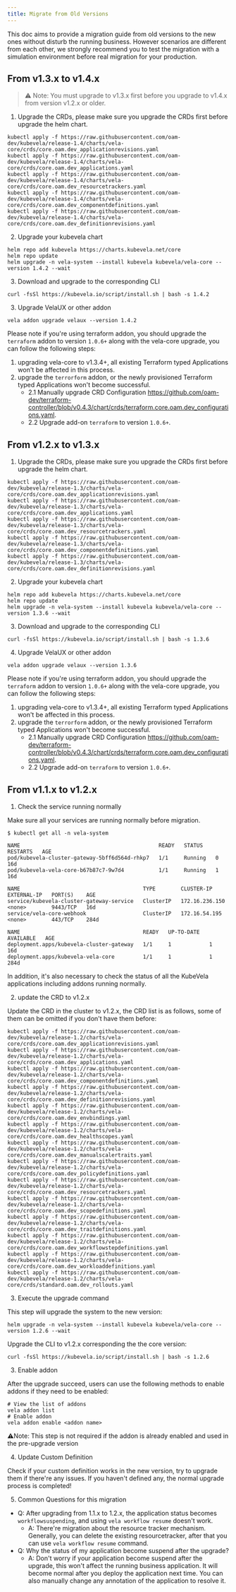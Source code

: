 ```yaml
---
title: Migrate from Old Versions
---
```


This doc aims to provide a migration guide from old versions to the new ones without disturb the running business. However scenarios are different from each other, we strongly recommend you to test the migration with a simulation environment before real migration for your production.

## From v1.3.x to v1.4.x

> ⚠️ Note: You must upgrade to v1.3.x first before you upgrade to v1.4.x from version v1.2.x or older.

1. Upgrade the CRDs, please make sure you upgrade the CRDs first before upgrade the helm chart.

```
kubectl apply -f https://raw.githubusercontent.com/oam-dev/kubevela/release-1.4/charts/vela-core/crds/core.oam.dev_applicationrevisions.yaml
kubectl apply -f https://raw.githubusercontent.com/oam-dev/kubevela/release-1.4/charts/vela-core/crds/core.oam.dev_applications.yaml
kubectl apply -f https://raw.githubusercontent.com/oam-dev/kubevela/release-1.4/charts/vela-core/crds/core.oam.dev_resourcetrackers.yaml
kubectl apply -f https://raw.githubusercontent.com/oam-dev/kubevela/release-1.4/charts/vela-core/crds/core.oam.dev_componentdefinitions.yaml
kubectl apply -f https://raw.githubusercontent.com/oam-dev/kubevela/release-1.4/charts/vela-core/crds/core.oam.dev_definitionrevisions.yaml
```

2. Upgrade your kubevela chart

```
helm repo add kubevela https://charts.kubevela.net/core
helm repo update
helm upgrade -n vela-system --install kubevela kubevela/vela-core --version 1.4.2 --wait
```

3. Download and upgrade to the corresponding CLI
```
curl -fsSl https://kubevela.io/script/install.sh | bash -s 1.4.2
```

3. Upgrade VelaUX or other addon

```
vela addon upgrade velaux --version 1.4.2
```

Please note if you're using terraform addon, you should upgrade the `terraform` addon to version `1.0.6+` along with the vela-core upgrade, you can follow the following steps:

1. upgrading vela-core to v1.3.4+, all existing Terraform typed Applications won't be affected in this process.
2. upgrade the `terrorform` addon, or the newly provisioned Terraform typed Applications won't become successful. 
   - 2.1 Manually upgrade CRD Configuration https://github.com/oam-dev/terraform-controller/blob/v0.4.3/chart/crds/terraform.core.oam.dev_configurations.yaml.
   - 2.2 Upgrade add-on `terraform` to version `1.0.6+`.


## From v1.2.x to v1.3.x

1. Upgrade the CRDs, please make sure you upgrade the CRDs first before upgrade the helm chart.

```
kubectl apply -f https://raw.githubusercontent.com/oam-dev/kubevela/release-1.3/charts/vela-core/crds/core.oam.dev_applicationrevisions.yaml
kubectl apply -f https://raw.githubusercontent.com/oam-dev/kubevela/release-1.3/charts/vela-core/crds/core.oam.dev_applications.yaml
kubectl apply -f https://raw.githubusercontent.com/oam-dev/kubevela/release-1.3/charts/vela-core/crds/core.oam.dev_resourcetrackers.yaml
kubectl apply -f https://raw.githubusercontent.com/oam-dev/kubevela/release-1.3/charts/vela-core/crds/core.oam.dev_componentdefinitions.yaml
kubectl apply -f https://raw.githubusercontent.com/oam-dev/kubevela/release-1.3/charts/vela-core/crds/core.oam.dev_definitionrevisions.yaml
```

2. Upgrade your kubevela chart

```
helm repo add kubevela https://charts.kubevela.net/core
helm repo update
helm upgrade -n vela-system --install kubevela kubevela/vela-core --version 1.3.6 --wait
```

3. Download and upgrade to the corresponding CLI
```
curl -fsSl https://kubevela.io/script/install.sh | bash -s 1.3.6
```

4. Upgrade VelaUX or other addon

```
vela addon upgrade velaux --version 1.3.6
```

Please note if you're using terraform addon, you should upgrade the `terraform` addon to version `1.0.6+` along with the vela-core upgrade, you can follow the following steps:

1. upgrading vela-core to v1.3.4+, all existing Terraform typed Applications won't be affected in this process.
2. upgrade the `terrorform` addon, or the newly provisioned Terraform typed Applications won't become successful. 
   - 2.1 Manually upgrade CRD Configuration https://github.com/oam-dev/terraform-controller/blob/v0.4.3/chart/crds/terraform.core.oam.dev_configurations.yaml.
   - 2.2 Upgrade add-on `terraform` to version `1.0.6+`.

## From v1.1.x to v1.2.x

1. Check the service running normally

Make sure all your services are running normally before migration.

```
$ kubectl get all -n vela-system

NAME                                            READY   STATUS    RESTARTS   AGE
pod/kubevela-cluster-gateway-5bff6d564d-rhkp7   1/1     Running   0          16d
pod/kubevela-vela-core-b67b87c7-9w7d4           1/1     Running   1          16d

NAME                                       TYPE        CLUSTER-IP       EXTERNAL-IP   PORT(S)    AGE
service/kubevela-cluster-gateway-service   ClusterIP   172.16.236.150   <none>        9443/TCP   16d
service/vela-core-webhook                  ClusterIP   172.16.54.195    <none>        443/TCP    284d

NAME                                       READY   UP-TO-DATE   AVAILABLE   AGE
deployment.apps/kubevela-cluster-gateway   1/1     1            1           16d
deployment.apps/kubevela-vela-core         1/1     1            1           284d
```

In addition, it's also necessary to check the status of all the KubeVela applications including addons running normally.

2. update the CRD to v1.2.x

Update the CRD in the cluster to v1.2.x, the CRD list is as follows, some of them can be omitted if you don't have them before:

```shell
kubectl apply -f https://raw.githubusercontent.com/oam-dev/kubevela/release-1.2/charts/vela-core/crds/core.oam.dev_applicationrevisions.yaml
kubectl apply -f https://raw.githubusercontent.com/oam-dev/kubevela/release-1.2/charts/vela-core/crds/core.oam.dev_applications.yaml
kubectl apply -f https://raw.githubusercontent.com/oam-dev/kubevela/release-1.2/charts/vela-core/crds/core.oam.dev_componentdefinitions.yaml
kubectl apply -f https://raw.githubusercontent.com/oam-dev/kubevela/release-1.2/charts/vela-core/crds/core.oam.dev_definitionrevisions.yaml
kubectl apply -f https://raw.githubusercontent.com/oam-dev/kubevela/release-1.2/charts/vela-core/crds/core.oam.dev_envbindings.yaml
kubectl apply -f https://raw.githubusercontent.com/oam-dev/kubevela/release-1.2/charts/vela-core/crds/core.oam.dev_healthscopes.yaml
kubectl apply -f https://raw.githubusercontent.com/oam-dev/kubevela/release-1.2/charts/vela-core/crds/core.oam.dev_manualscalertraits.yaml
kubectl apply -f https://raw.githubusercontent.com/oam-dev/kubevela/release-1.2/charts/vela-core/crds/core.oam.dev_policydefinitions.yaml
kubectl apply -f https://raw.githubusercontent.com/oam-dev/kubevela/release-1.2/charts/vela-core/crds/core.oam.dev_resourcetrackers.yaml
kubectl apply -f https://raw.githubusercontent.com/oam-dev/kubevela/release-1.2/charts/vela-core/crds/core.oam.dev_scopedefinitions.yaml
kubectl apply -f https://raw.githubusercontent.com/oam-dev/kubevela/release-1.2/charts/vela-core/crds/core.oam.dev_traitdefinitions.yaml
kubectl apply -f https://raw.githubusercontent.com/oam-dev/kubevela/release-1.2/charts/vela-core/crds/core.oam.dev_workflowstepdefinitions.yaml
kubectl apply -f https://raw.githubusercontent.com/oam-dev/kubevela/release-1.2/charts/vela-core/crds/core.oam.dev_workloaddefinitions.yaml
kubectl apply -f https://raw.githubusercontent.com/oam-dev/kubevela/release-1.2/charts/vela-core/crds/standard.oam.dev_rollouts.yaml
```

3. Execute the upgrade command

This step will upgrade the system to the new version:

``` shell
helm upgrade -n vela-system --install kubevela kubevela/vela-core --version 1.2.6 --wait
```

Upgrade the CLI to v1.2.x corresponding the the core version:

```
curl -fsSl https://kubevela.io/script/install.sh | bash -s 1.2.6
```

3. Enable addon

After the upgrade succeed, users can use the following methods to enable addons if they need to be enabled:

```shell
# View the list of addons
vela addon list
# Enable addon
vela addon enable <addon name>
```

⚠️Note: This step is not required if the addon is already enabled and used in the pre-upgrade version

4. Update Custom Definition

Check if your custom definition works in the new version, try to upgrade them if there're any issues.
If you haven't defined any, the normal upgrade process is completed!

5. Common Questions for this migration

- Q: After upgrading from 1.1.x to 1.2.x, the application status becomes `workflowsuspending`, and using `vela workflow resume` doesn't work.
  - A: There're migration about the resource tracker mechanism. Generally, you can delete the existing resourcetracker, after that you can use `vela workflow resume` command.
- Q: Why the status of my application become suspend after the upgrade?
  - A: Don't worry if your application become suspend after the upgrade, this won't affect the running business application. It will become normal after you deploy the application next time. You can also manually change any annotation of the application to resolve it.